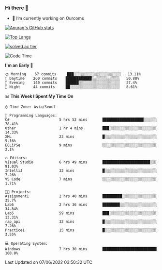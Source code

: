 ### Hi there 👋

- 🔭 I’m currently working on Ourcoms

<!--
**Rhange/Rhange** is a ✨ _special_ ✨ repository because its `README.md` (this file) appears on your GitHub profile.

Here are some ideas to get you started:

- 🌱 I’m currently learning ...
- 👯 I’m looking to collaborate on ...
- 🤔 I’m looking for help with ...
- 💬 Ask me about ...
- 📫 How to reach me: ...
- 😄 Pronouns: ...
- ⚡ Fun fact: ...
-->

[![Anurag's GitHub stats](https://github-readme-stats.vercel.app/api?username=rhange&show_icons=true&theme=gruvbox)](https://github.com/anuraghazra/github-readme-stats)

[![Top Langs](https://github-readme-stats.vercel.app/api/top-langs/?username=rhange&layout=compact&theme=gruvbox)](https://github.com/anuraghazra/github-readme-stats)

[![solved.ac tier](http://mazassumnida.wtf/api/generate_badge?boj=rhange0511)](https://solved.ac/rhange0511)

  <!--START_SECTION:waka-->
![Code Time](http://img.shields.io/badge/Code%20Time-471%20hrs%206%20mins-blue)

**I'm an Early 🐤** 

```text
🌞 Morning    67 commits     ███░░░░░░░░░░░░░░░░░░░░░░   13.11% 
🌆 Daytime    260 commits    ████████████░░░░░░░░░░░░░   50.88% 
🌃 Evening    140 commits    ██████░░░░░░░░░░░░░░░░░░░   27.4% 
🌙 Night      44 commits     ██░░░░░░░░░░░░░░░░░░░░░░░   8.61%

```


📊 **This Week I Spent My Time On** 

```text
⌚︎ Time Zone: Asia/Seoul

💬 Programming Languages: 
C#                       5 hrs 52 mins       ███████████████████░░░░░░   78.41% 
Other                    1 hr 4 mins         ███░░░░░░░░░░░░░░░░░░░░░░   14.33% 
XML                      23 mins             █░░░░░░░░░░░░░░░░░░░░░░░░   5.16% 
ECLiPSe                  9 mins              ░░░░░░░░░░░░░░░░░░░░░░░░░   2.1%

🔥 Editors: 
Visual Studio            6 hrs 49 mins       ██████████████████████░░░   91.03% 
IntelliJ                 32 mins             █░░░░░░░░░░░░░░░░░░░░░░░░   7.26% 
VS Code                  7 mins              ░░░░░░░░░░░░░░░░░░░░░░░░░   1.71%

🐱‍💻 Projects: 
Assignment1              2 hrs 40 mins       █████████░░░░░░░░░░░░░░░░   35.7% 
Lab6                     2 hrs 36 mins       ████████░░░░░░░░░░░░░░░░░   34.84% 
Lab5                     59 mins             ███░░░░░░░░░░░░░░░░░░░░░░   13.31% 
rap_api                  32 mins             █░░░░░░░░░░░░░░░░░░░░░░░░   7.26% 
Practice1                15 mins             █░░░░░░░░░░░░░░░░░░░░░░░░   3.55%

💻 Operating System: 
Windows                  7 hrs 30 mins       █████████████████████████   100.0%

```


 Last Updated on 07/06/2022 03:50:32 UTC
<!--END_SECTION:waka-->
